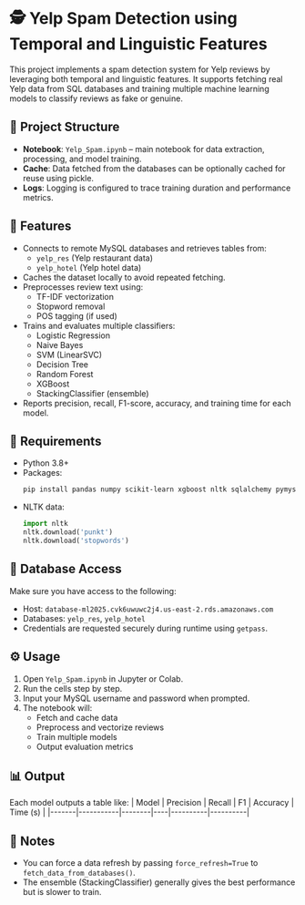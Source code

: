 # 🕵️ Yelp Spam Detection using Temporal and Linguistic Features

This project implements a spam detection system for Yelp reviews by leveraging both temporal and linguistic features. It supports fetching real Yelp data from SQL databases and training multiple machine learning models to classify reviews as fake or genuine.

## 📁 Project Structure

- **Notebook**: `Yelp_Spam.ipynb` – main notebook for data extraction, processing, and model training.
- **Cache**: Data fetched from the databases can be optionally cached for reuse using pickle.
- **Logs**: Logging is configured to trace training duration and performance metrics.

## 🚀 Features

- Connects to remote MySQL databases and retrieves tables from:
  - `yelp_res` (Yelp restaurant data)
  - `yelp_hotel` (Yelp hotel data)
- Caches the dataset locally to avoid repeated fetching.
- Preprocesses review text using:
  - TF-IDF vectorization
  - Stopword removal
  - POS tagging (if used)
- Trains and evaluates multiple classifiers:
  - Logistic Regression
  - Naive Bayes
  - SVM (LinearSVC)
  - Decision Tree
  - Random Forest
  - XGBoost
  - StackingClassifier (ensemble)
- Reports precision, recall, F1-score, accuracy, and training time for each model.

## 🧠 Requirements

- Python 3.8+
- Packages:
  ```bash
  pip install pandas numpy scikit-learn xgboost nltk sqlalchemy pymysql
  ```
- NLTK data:
  ```python
  import nltk
  nltk.download('punkt')
  nltk.download('stopwords')
  ```

## 🔐 Database Access

Make sure you have access to the following:
- Host: `database-ml2025.cvk6uwuwc2j4.us-east-2.rds.amazonaws.com`
- Databases: `yelp_res`, `yelp_hotel`
- Credentials are requested securely during runtime using `getpass`.

## ⚙️ Usage

1. Open `Yelp_Spam.ipynb` in Jupyter or Colab.
2. Run the cells step by step.
3. Input your MySQL username and password when prompted.
4. The notebook will:
   - Fetch and cache data
   - Preprocess and vectorize reviews
   - Train multiple models
   - Output evaluation metrics

## 📊 Output

Each model outputs a table like:
| Model | Precision | Recall | F1 | Accuracy | Time (s) |
|-------|-----------|--------|----|----------|----------|

## 📌 Notes

- You can force a data refresh by passing `force_refresh=True` to `fetch_data_from_databases()`.
- The ensemble (StackingClassifier) generally gives the best performance but is slower to train.
